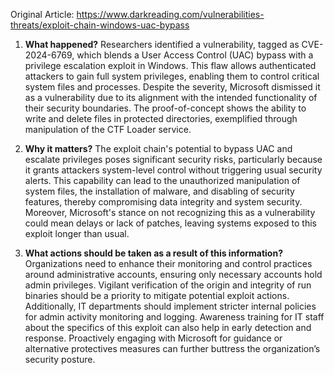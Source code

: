 Original Article: https://www.darkreading.com/vulnerabilities-threats/exploit-chain-windows-uac-bypass

1) **What happened?**
Researchers identified a vulnerability, tagged as CVE-2024-6769, which blends a User Access Control (UAC) bypass with a privilege escalation exploit in Windows. This flaw allows authenticated attackers to gain full system privileges, enabling them to control critical system files and processes. Despite the severity, Microsoft dismissed it as a vulnerability due to its alignment with the intended functionality of their security boundaries. The proof-of-concept shows the ability to write and delete files in protected directories, exemplified through manipulation of the CTF Loader service.

2) **Why it matters?**
The exploit chain's potential to bypass UAC and escalate privileges poses significant security risks, particularly because it grants attackers system-level control without triggering usual security alerts. This capability can lead to the unauthorized manipulation of system files, the installation of malware, and disabling of security features, thereby compromising data integrity and system security. Moreover, Microsoft's stance on not recognizing this as a vulnerability could mean delays or lack of patches, leaving systems exposed to this exploit longer than usual.

3) **What actions should be taken as a result of this information?**
Organizations need to enhance their monitoring and control practices around administrative accounts, ensuring only necessary accounts hold admin privileges. Vigilant verification of the origin and integrity of run binaries should be a priority to mitigate potential exploit actions. Additionally, IT departments should implement stricter internal policies for admin activity monitoring and logging. Awareness training for IT staff about the specifics of this exploit can also help in early detection and response. Proactively engaging with Microsoft for guidance or alternative protectives measures can further buttress the organization’s security posture.